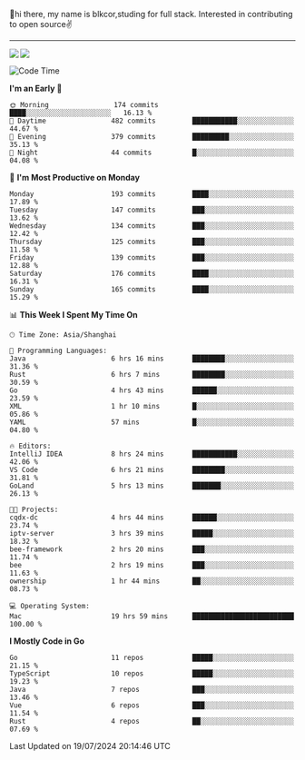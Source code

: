 👋hi there, my name is blkcor,studing for full stack.
Interested in contributing to open source✌️

<hr/>

![](https://github-readme-stats.vercel.app/api?username=blkcor)
<a href="https://github.com/blkcor/github-readme-stats">
    <img align="left" src="https://github-readme-stats.vercel.app/api/top-langs/?username=blkcor&hide=jupyter%20notebook,shaderlab,tex,c%23&langs_count=9" />
</a>


<!--START_SECTION:waka-->
![Code Time](http://img.shields.io/badge/Code%20Time-1%2C170%20hrs%205%20mins-blue)

**I'm an Early 🐤** 

```text
🌞 Morning                174 commits         ████░░░░░░░░░░░░░░░░░░░░░   16.13 % 
🌆 Daytime                482 commits         ███████████░░░░░░░░░░░░░░   44.67 % 
🌃 Evening                379 commits         █████████░░░░░░░░░░░░░░░░   35.13 % 
🌙 Night                  44 commits          █░░░░░░░░░░░░░░░░░░░░░░░░   04.08 % 
```
📅 **I'm Most Productive on Monday** 

```text
Monday                   193 commits         ████░░░░░░░░░░░░░░░░░░░░░   17.89 % 
Tuesday                  147 commits         ███░░░░░░░░░░░░░░░░░░░░░░   13.62 % 
Wednesday                134 commits         ███░░░░░░░░░░░░░░░░░░░░░░   12.42 % 
Thursday                 125 commits         ███░░░░░░░░░░░░░░░░░░░░░░   11.58 % 
Friday                   139 commits         ███░░░░░░░░░░░░░░░░░░░░░░   12.88 % 
Saturday                 176 commits         ████░░░░░░░░░░░░░░░░░░░░░   16.31 % 
Sunday                   165 commits         ████░░░░░░░░░░░░░░░░░░░░░   15.29 % 
```


📊 **This Week I Spent My Time On** 

```text
🕑︎ Time Zone: Asia/Shanghai

💬 Programming Languages: 
Java                     6 hrs 16 mins       ████████░░░░░░░░░░░░░░░░░   31.36 % 
Rust                     6 hrs 7 mins        ████████░░░░░░░░░░░░░░░░░   30.59 % 
Go                       4 hrs 43 mins       ██████░░░░░░░░░░░░░░░░░░░   23.59 % 
XML                      1 hr 10 mins        █░░░░░░░░░░░░░░░░░░░░░░░░   05.86 % 
YAML                     57 mins             █░░░░░░░░░░░░░░░░░░░░░░░░   04.80 % 

🔥 Editors: 
IntelliJ IDEA            8 hrs 24 mins       ███████████░░░░░░░░░░░░░░   42.06 % 
VS Code                  6 hrs 21 mins       ████████░░░░░░░░░░░░░░░░░   31.81 % 
GoLand                   5 hrs 13 mins       ███████░░░░░░░░░░░░░░░░░░   26.13 % 

🐱‍💻 Projects: 
cqdx-dc                  4 hrs 44 mins       ██████░░░░░░░░░░░░░░░░░░░   23.74 % 
iptv-server              3 hrs 39 mins       █████░░░░░░░░░░░░░░░░░░░░   18.32 % 
bee-framework            2 hrs 20 mins       ███░░░░░░░░░░░░░░░░░░░░░░   11.74 % 
bee                      2 hrs 19 mins       ███░░░░░░░░░░░░░░░░░░░░░░   11.63 % 
ownership                1 hr 44 mins        ██░░░░░░░░░░░░░░░░░░░░░░░   08.73 % 

💻 Operating System: 
Mac                      19 hrs 59 mins      █████████████████████████   100.00 % 
```

**I Mostly Code in Go** 

```text
Go                       11 repos            █████░░░░░░░░░░░░░░░░░░░░   21.15 % 
TypeScript               10 repos            █████░░░░░░░░░░░░░░░░░░░░   19.23 % 
Java                     7 repos             ███░░░░░░░░░░░░░░░░░░░░░░   13.46 % 
Vue                      6 repos             ███░░░░░░░░░░░░░░░░░░░░░░   11.54 % 
Rust                     4 repos             ██░░░░░░░░░░░░░░░░░░░░░░░   07.69 % 
```




 Last Updated on 19/07/2024 20:14:46 UTC
<!--END_SECTION:waka-->


